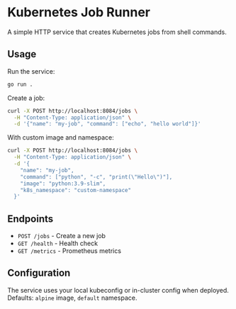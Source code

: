 # Kubernetes Job Runner

A simple HTTP service that creates Kubernetes jobs from shell commands.

## Usage

Run the service:
```bash
go run .
```

Create a job:
```bash
curl -X POST http://localhost:8084/jobs \
  -H "Content-Type: application/json" \
  -d '{"name": "my-job", "command": ["echo", "hello world"]}'
```

With custom image and namespace:
```bash
curl -X POST http://localhost:8084/jobs \
  -H "Content-Type: application/json" \
  -d '{
    "name": "my-job",
    "command": ["python", "-c", "print(\"Hello\")"],
    "image": "python:3.9-slim",
    "k8s_namespace": "custom-namespace"
  }'
```

## Endpoints

- `POST /jobs` - Create a new job
- `GET /health` - Health check
- `GET /metrics` - Prometheus metrics

## Configuration

The service uses your local kubeconfig or in-cluster config when deployed. Defaults: `alpine` image, `default` namespace.
